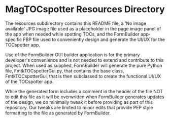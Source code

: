 # MagTOCspotter Resources Directory
The resources subdirectory contains this README file, a 'No image available'
JPG image file used as a placeholder in the page image panel of the app when
needed while spotting TOCs, and the FormBuilder app-specific FBP file used to
conveniently design and generate the UI/UX for the TOCspotter app.

Use of the FormBuilder GUI builder application is for the primary developer's
convenience and is not needed to extend and contribute to this project.
When used as supplied, FormBuilder will generate the pure Python file,
FmtkTOCspotterGui.py, that contains the base class, FmtkTOCspotterGui, that
is then subclassed to create the functional UI/UX of the TOCspotter app.

While the generated form includes a comment in the header of the file NOT to
edit this file as it will be overwritten when FormBuilder generates updates
of the design, we do minimally tweak it before providing as part of this
repository. Our tweaks are limited to minor edits that provide PEP style
formatting to the file as generated by FormBuilder.
